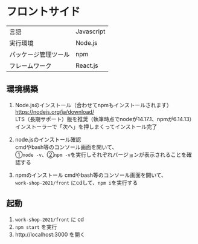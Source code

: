 # フロントサイド
|                      |            |
| -------------------- | ---------- |
| 言語                 | Javascript |
| 実行環境             | Node.js    |
| パッケージ管理ツール | npm        |
| フレームワーク       | React.js   |

## 環境構築
1. Node.jsのインストール（合わせてnpmもインストールされます） \
    https://nodejs.org/ja/download/ \
    LTS（長期サポート）版を推奨（執筆時点でnodeが14.17.1、npmが6.14.13） \
    インストーラーで「次へ」を押しまくってインストール完了
    
2. node.jsのインストール確認 \
    cmdやbash等のコンソール画面を開いて、 \
    ①`node -v`、②`npm -v`を実行しそれぞれバージョンが表示されることを確認する
3. npmのインストール
    cmdやbash等のコンソール画面を開いて、 \
    `work-shop-2021/front` にcdして、`npm i`を実行する

## 起動
1. `work-shop-2021/front` に cd
2. `npm start` を実行
3. http://localhost:3000 を開く
